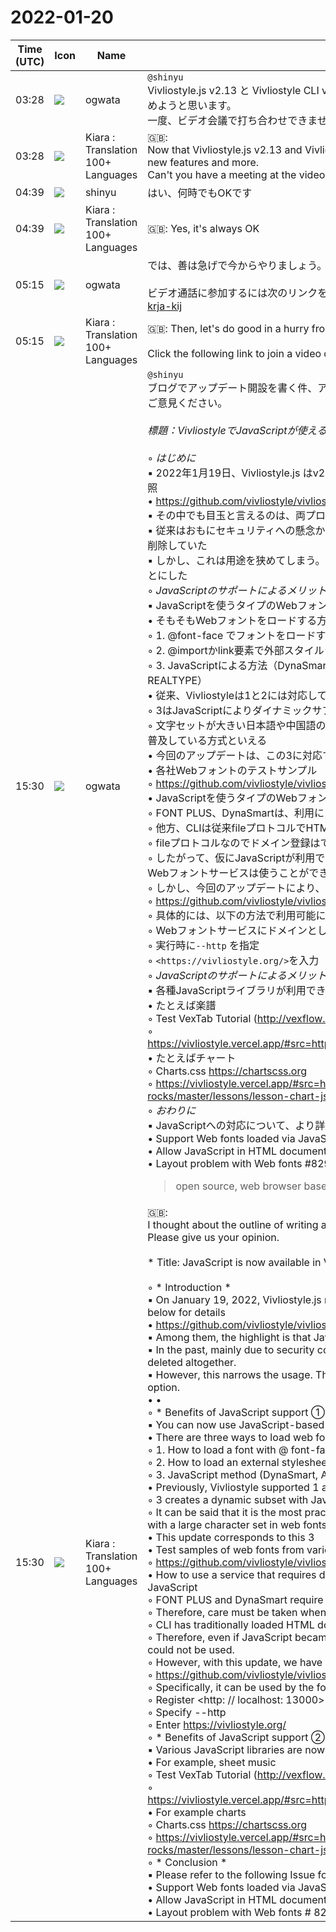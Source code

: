 # 2022-01-20

|Time (UTC)|Icon|Name|Message|
|---|---|---|---|
|03:28|![](https://avatars.slack-edge.com/2019-11-22/845042642576_070441337abaca9fb7b3_72.png)|ogwata|`@shinyu`<br>Vivliostyle.js v2.13 と Vivliostyle CLI v4.6 がリリースされたので、簡単に新機能等をブログにまとめようと思います。<br>一度、ビデオ会議で打ち合わせできませんか？　ご都合をお知らせください。|
|03:28|![](https://avatars.slack-edge.com/2021-08-02/2324149410423_2aa7423c4133ecb9f168_72.png)|Kiara : Translation 100+ Languages|🇬🇧: <br>Now that Vivliostyle.js v2.13 and Vivliostyle CLI v4.6 have been released, I'll easily blog about new features and more.<br>Can't you have a meeting at the video conference once? Please let us know your convenience.|
|04:39|![](https://avatars.slack-edge.com/2018-04-27/354445776386_e258f5ed5ba887b08668_72.jpg)|shinyu|はい、何時でもOKです|
|04:39|![](https://avatars.slack-edge.com/2021-08-02/2324149410423_2aa7423c4133ecb9f168_72.png)|Kiara : Translation 100+ Languages|🇬🇧: Yes, it's always OK|
|05:15|![](https://avatars.slack-edge.com/2019-11-22/845042642576_070441337abaca9fb7b3_72.png)|ogwata|では、善は急げで今からやりましょう。<br><br>ビデオ通話に参加するには次のリンクをクリックしてください。<https://meet.google.com/gdk-krja-kij>|
|05:15|![](https://avatars.slack-edge.com/2021-08-02/2324149410423_2aa7423c4133ecb9f168_72.png)|Kiara : Translation 100+ Languages|🇬🇧: Then, let's do good in a hurry from now on.<br><br>Click the following link to join a video call. <https://meet.google.com/gdk-krja-kij>|
|15:30|![](https://avatars.slack-edge.com/2019-11-22/845042642576_070441337abaca9fb7b3_72.png)|ogwata|`@shinyu`<br>ブログでアップデート開設を書く件、アウトラインを考えてみました。<br>ご意見ください。<br><br>*標題：VivliostyleでJavaScriptが使えるようになりました*<br><br>    ◦ *はじめに*<br>        ▪︎ 2022年1月19日、Vivliostyle.js はv2.13 を、 Vivliostyle CLI はv4.6 をリリース。詳細は下記を参照<br>            • <https://github.com/vivliostyle/vivliostyle.js/blob/master/CHANGELOG.md><br>        ▪︎ その中でも目玉と言えるのは、両プロダクトでJavaScriptが使えるようになったこと<br>        ▪︎ 従来はおもにセキュリティへの懸念から、HTMLにJavaScriptのコードが含まれていたら、すべて削除していた<br>        ▪︎ しかし、これは用途を狭めてしまう。そこで、オプションによりJavaScriptの利用を可能にすることにした<br>    ◦ *JavaScriptのサポートによるメリット①*<br>        ▪︎ JavaScriptを使うタイプのWebフォントを使えるようになった<br>            • そもそもWebフォントをロードする方法は以下の3種類<br>                ◦ 1. @font-face でフォントをロードする方法<br>                ◦ 2. @importかlink要素で外部スタイルシートをロードする方法（DynaSmart、Google Fonts）<br>                ◦ 3. JavaScriptによる方法（DynaSmart、Adobe Fonts、TypeSquare、FONT PLUS、 REALTYPE）<br>            • 従来、Vivliostyleは1と2には対応していたが、3には対応していなかった<br>                ◦ 3はJavaScriptによりダイナミックサブセットを作る方式<br>                ◦ 文字セットが大きい日本語や中国語のWebフォントを使うためには、最も実用的であり、且つ現に普及している方式といえる<br>            • 今回のアップデートは、この3に対応するもの<br>            • 各社Webフォントのテストサンプル<br>                ◦ <https://github.com/vivliostyle/vivliostyle.js/issues/735#issuecomment-1006275491><br>            • JavaScriptを使うタイプのWebフォントのうち、ドメイン登録が必要なサービスをCLIで使う方法<br>                ◦ FONT PLUS、DynaSmartは、利用に当たってドメイン登録が必要<br>                ◦ 他方、CLIは従来fileプロトコルでHTMLドキュメントをロードしてきた<br>                ◦ fileプロトコルなのでドメイン登録はできない<br>                ◦ したがって、仮にJavaScriptが利用できるようになったとしても、CLIはドメイン登録が必要なWebフォントサービスは使うことができないことになる<br>                ◦ しかし、今回のアップデートにより、CLIでhttpプロトコルでロードするオプションを追加<br>                ◦ <https://github.com/vivliostyle/vivliostyle-cli/pull/234><br>                ◦ 具体的には、以下の方法で利用可能になる<br>                ◦ Webフォントサービスにドメインとして <http://localhost:13000> を登録<br>                ◦ 実行時に`--http` を指定<br>                ◦ `<https://vivliostyle.org/>`を入力<br>    ◦ *JavaScriptのサポートによるメリット②*<br>        ▪︎ 各種JavaScriptライブラリが利用できるようになった<br>            • たとえば楽譜<br>                ◦ Test VexTab Tutorial (<http://vexflow.com/vextab/tutorial.html>)<br>                ◦ <https://vivliostyle.vercel.app/#src=https://raw.githack.com/0xfe/vextab/master/doc/tutorial.html><br>            • たとえばチャート<br>                ◦ Charts.css <https://chartscss.org><br>                ◦ <https://vivliostyle.vercel.app/#src=https://raw.githack.com/zopyx/print-css-rocks/master/lessons/lesson-chart-js/index.html><br>    ◦ *おわりに*<br>        ▪︎ JavaScriptへの対応について、より詳細は以下のIssueを参照してほしい<br>            • Support Web fonts loaded via JavaScript #735 <br>            • Allow JavaScript in HTML documents #733 <br>            • Layout problem with Web fonts #829 <br><blockquote>open source, web browser based CSS typesetting engine project</blockquote>|
|15:30|![](https://avatars.slack-edge.com/2021-08-02/2324149410423_2aa7423c4133ecb9f168_72.png)|Kiara : Translation 100+ Languages|🇬🇧: <br>I thought about the outline of writing an update on my blog.<br>Please give us your opinion.<br><br>* Title: JavaScript is now available in Vivliostyle *<br><br>    ◦ * Introduction *<br>        ▪︎ On January 19, 2022, Vivliostyle.js released v2.13 and Vivliostyle CLI released v4.6. See below for details<br>            • <https://github.com/vivliostyle/vivliostyle.js/blob/master/CHANGELOG.md><br>        ▪︎ Among them, the highlight is that JavaScript can be used in both products.<br>        ▪︎ In the past, mainly due to security concerns, if HTML contained JavaScript code, it was deleted altogether.<br>        ▪︎ However, this narrows the usage. Therefore, we decided to enable the use of JavaScript as an option.<br>            • •<br>    ◦ * Benefits of JavaScript support ① *<br>        ▪︎ You can now use JavaScript-based web fonts<br>            • There are three ways to load web fonts in the first place<br>                ◦ 1. How to load a font with @ font-face<br>                ◦ 2. How to load an external stylesheet with @import or link element (DynaSmart, Google Fonts)<br>                ◦ 3. JavaScript method (DynaSmart, Adobe Fonts, TypeSquare, FONT PLUS, REALTYPE)<br>            • Previously, Vivliostyle supported 1 and 2, but not 3<br>                ◦ 3 creates a dynamic subset with JavaScript<br>                ◦ It can be said that it is the most practical and popular method for using Japanese and Chinese with a large character set in web fonts.<br>            • This update corresponds to this 3<br>            • Test samples of web fonts from various companies<br>                ◦ <https://github.com/vivliostyle/vivliostyle.js/issues/735#issuecomment-1006275491><br>            • How to use a service that requires domain registration with CLI among web fonts that use JavaScript<br>                ◦ FONT PLUS and DynaSmart require domain registration to use<br>                ◦ Therefore, care must be taken when using these services with the CLI.<br>                ◦ CLI has traditionally loaded HTML documents using the file protocol.<br>                ◦ Therefore, even if JavaScript became available, web fonts that required domain registration could not be used.<br>                ◦ However, with this update, we have added an option to load using the http protocol.<br>                ◦ <https://github.com/vivliostyle/vivliostyle-cli/pull/234><br>                ◦ Specifically, it can be used by the following methods.<br>                ◦ Register &lt;http: // localhost: 13000&gt; as a domain<br>                ◦ Specify --http<br>                ◦ Enter <https://vivliostyle.org/><br>    ◦ * Benefits of JavaScript support ② *<br>        ▪︎ Various JavaScript libraries are now available<br>            • For example, sheet music<br>                ◦ Test VexTab Tutorial (<http://vexflow.com/vextab/tutorial.html>)<br>                ◦ <https://vivliostyle.vercel.app/#src=https://raw.githack.com/0xfe/vextab/master/doc/tutorial.html><br>            • For example charts<br>                ◦ Charts.css <https://chartscss.org><br>                ◦ <https://vivliostyle.vercel.app/#src=https://raw.githack.com/zopyx/print-css-rocks/master/lessons/lesson-chart-js/index.html><br>    ◦ * Conclusion *<br>        ▪︎ Please refer to the following Issue for more details on JavaScript support.<br>            • Support Web fonts loaded via JavaScript # 735<br>            • Allow JavaScript in HTML documents # 733<br>            • Layout problem with Web fonts # 829<br>|
